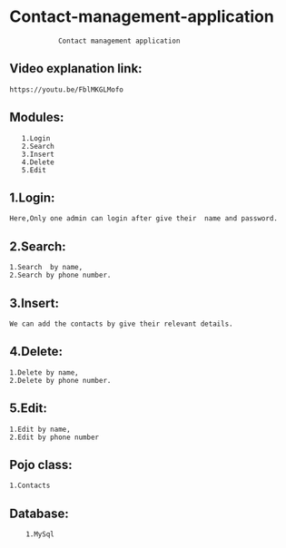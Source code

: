# Contact-management-application

		
				Contact management application
				
## Video explanation link:
	https://youtu.be/FblMKGLMofo

## Modules:
       1.Login
       2.Search
       3.Insert
       4.Delete
       5.Edit


## 1.Login:
	Here,Only one admin can login after give their  name and password.

## 2.Search:
 	1.Search  by name,
	2.Search by phone number.

## 3.Insert:
	We can add the contacts by give their relevant details.

## 4.Delete:
	1.Delete by name,
	2.Delete by phone number.

## 5.Edit:
	1.Edit by name,
	2.Edit by phone number

## Pojo class:
	1.Contacts

## Database:
        1.MySql
	
